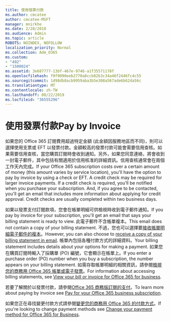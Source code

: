 ```yaml
---
title: 使用發票付款
ms.author: cmcatee
author: cmcatee-MSFT
manager: mnirkhe
ms.date: 2/28/2018
ms.audience: Admin
ms.topic: article
ROBOTS: NOINDEX, NOFOLLOW
localization_priority: Normal
ms.collection: Adm_O365
ms.custom:
- "492"
- "1500024"
ms.assetid: 3e687777-13bf-467e-9746-a1f35571178f
ms.openlocfilehash: f9f9090eeb2770a8ccb82b3c34a46f2446fc4c55
ms.sourcegitcommit: 1d98db8acb9959aba3b5e308a567ade6b62da56c
ms.translationtype: MT
ms.contentlocale: zh-TW
ms.lasthandoff: 08/22/2019
ms.locfileid: "36555296"
---
```

# <a name="pay-by-invoice"></a><span data-ttu-id="e14ba-102">使用發票付款</span><span class="sxs-lookup"><span data-stu-id="e14ba-102">Pay by Invoice</span></span>

<span data-ttu-id="e14ba-p101">如果您的 Office 365 訂閱費用超過特定金額 (此金額因服務地區而不同)，則可以選擇使用支票或 EFT 以發票付款。金額較高的發票付款可能會需要信用查核。如果需要信用查核，當您購買訂閱時會收到通知。另外，如果您同意連絡，將會收到一封電子郵件，其中包括有關適用於信用核准的詳細資訊。信用查核通常會在兩個工作天內完成。</span><span class="sxs-lookup"><span data-stu-id="e14ba-p101">If your Office 365 subscription costs over a certain amount of money (this amount varies by service location), you'll have the option to pay by invoice by using a check or EFT. A credit check may be required for larger invoice payments. If a credit check is required, you'll be notified when you purchase your subscription. And, if you agree to be contacted, you'll get an email that includes more information about applying for credit approval. Credit checks are usually completed within two business days.</span></span>
  
<span data-ttu-id="e14ba-108">如果以發票支付訂閱款項，您會在帳單明細可供檢視時收到電子郵件通知。</span><span class="sxs-lookup"><span data-stu-id="e14ba-108">If you pay by invoice for your subscription, you'll get an email that says your billing statement is ready to view.</span></span> <span data-ttu-id="e14ba-109">此電子郵件不含帳單複本。</span><span class="sxs-lookup"><span data-stu-id="e14ba-109">This email does not contain a copy of your billing statement.</span></span> <span data-ttu-id="e14ba-110">不過，您也可以選擇要[接收帳單明細電子郵件的複本](https://docs.microsoft.com/office365/admin/subscriptions-and-billing/pay-for-your-subscription?view=o365-worldwide#receive-a-copy-of-your-billing-statement-in-email)。</span><span class="sxs-lookup"><span data-stu-id="e14ba-110">However, you can also choose to [receive a copy of your billing statement in email](https://docs.microsoft.com/office365/admin/subscriptions-and-billing/pay-for-your-subscription?view=o365-worldwide#receive-a-copy-of-your-billing-statement-in-email).</span></span> <span data-ttu-id="e14ba-111">帳單內包括各種付款方式的詳細資料。</span><span class="sxs-lookup"><span data-stu-id="e14ba-111">Your billing statement includes details about your options for making a payment.</span></span> <span data-ttu-id="e14ba-112">如果您在購買訂閱時輸入了採購單 (PO) 編號，它會顯示在帳單上。</span><span class="sxs-lookup"><span data-stu-id="e14ba-112">If you enter a purchase order (PO) number when you buy a subscription, the number appears on your billing statement.</span></span> <span data-ttu-id="e14ba-113">如需存取帳單明細的相關資訊，請參閱[檢視您的商務用 Office 365 帳單或電子發票](https://docs.microsoft.com/office365/admin/subscriptions-and-billing/view-your-bill-or-invoice)。</span><span class="sxs-lookup"><span data-stu-id="e14ba-113">For information about accessing billing statements, see [View your bill or invoice for Office 365 for business](https://docs.microsoft.com/office365/admin/subscriptions-and-billing/view-your-bill-or-invoice).</span></span>
  
<span data-ttu-id="e14ba-114">若要了解關於以發票付款，請參閱[Office 365 商務版訂閱的支付](https://docs.microsoft.com/office365/admin/subscriptions-and-billing/pay-for-your-subscription)。</span><span class="sxs-lookup"><span data-stu-id="e14ba-114">To learn more about paying by invoice see [Pay for your Office 365 business subscription](https://docs.microsoft.com/office365/admin/subscriptions-and-billing/pay-for-your-subscription).</span></span>
  
<span data-ttu-id="e14ba-115">如果您正在尋找變更付款方式請參閱[變更您的商務用 Office 365 的付款方式](https://docs.microsoft.com/office365/admin/subscriptions-and-billing/change-payment-method)。</span><span class="sxs-lookup"><span data-stu-id="e14ba-115">If you're looking to change payment methods see [Change your payment method for Office 365 for Business](https://docs.microsoft.com/office365/admin/subscriptions-and-billing/change-payment-method).</span></span>